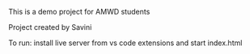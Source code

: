 This is a demo project for AMWD students

Project created by Savini

To run:
    install live server from vs code extensions and start index.html